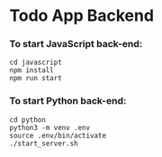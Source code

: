 # Todo App Backend

### To start JavaScript back-end:
```
cd javascript
npm install
npm run start
```

### To start Python back-end:
```
cd python
python3 -m venv .env
source .env/bin/activate
./start_server.sh
```
